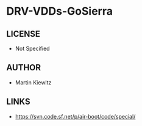 # DRV-VDDs-GoSierra

## LICENSE
* Not Specified

## AUTHOR ##
* Martin Kiewitz

## LINKS
* https://svn.code.sf.net/p/air-boot/code/special/
